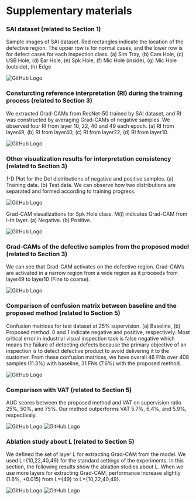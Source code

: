 # Supplementary materials

### SAI dataset (related to Section 1)
Sample images of SAI dataset. Red rectangles indicate the location of the defective region. The upper row is for normal cases, and the lower row is for defect cases for each inspection class. (a) Sim Tray, (b) Cam Hole, (c) USB Hole, (d) Ear Hole, (e) Spk Hole, (f) Mic Hole (inside), (g) Mic Hole (outside), (h) Edge

![GitHub Logo](/figure1.png)


### Consturcting reference interpretation (RI) during the training process (related to Section 3)
We extracted Grad-CAMs from ResNet-50 trained by SAI dataset, and RI was constructed by averaging Grad-CAMs of negative samples.
We observed four RI from layer 10, 22, 40 and 49 each epoch. (a) RI from layer49, (b) RI from layer40, (c) RI from layer22, (d) RI from layer10.

![GitHub Logo](/figure2.png)


### Other visualization results for interpretation consistency (related to Section 3)
1-D Plot for the DoI distributions of negative and positive samples. (a) Training data. (b) Test data. We can observe how two distributions are separated and formed according to training progress. 

![GitHub Logo](/figure7.png)

Grad-CAM visualizations for Spk Hole class. M(i) indicates Grad-CAM from i-th layer. (a) Negative. (b)  Positive. 

![GitHub Logo](/figure8.png)


### Grad-CAMs of the defective samples from the proposed model (related to Section 3)
We can see that Grad-CAM activates on the defective region. Grad-CAMs are activated in a narrow region from a wide region as it proceeds from layer49 to layer10 (Fine to coarse).

![GitHub Logo](/figure3.png)


### Comparison of confusion matrix between baseline and the proposed method (related to Section 5)
Confusion matrices for test dataset at 25% supervision. (a) Baseline, (b) Proposed method. 0 and 1 indicate negative and positive, respectively. Most critical error in industrial visual inspection task is false negative which means the failure of detecting defects because the primary objective of an inspection is to detect defective product to avoid delivering it to the customer. From these confusion matrices, we have overall 46 FNs over 408 samples (11.3%) with baseline, 31 FNs (7.6%) with the proposed method.

![GitHub Logo](/figure4.png)


### Comparison with VAT (related to Section 5)
AUC scores between the proposed method and VAT on supervision ratio 25%, 50%, and 75%. Our method outperforms VAT 5.7%, 6.4%, and 5.9%, respectively.

![GitHub Logo](/figure5.png)
![GitHub Logo](/figure6.png)


### Ablation study about L (related to Section 5)
We defined the set of layer L for extracting Grad-CAM from the model. We used L={10,22,40,49} for the standard settings of the experiments. In this section, the following results show the ablation studies about L.
When we use more layers for extracting Grad-CAM, performance increase slightly (1.6%, +0.015) from L={49} to L={10,22,40,49}. 

![GitHub Logo](/figure9.png)
![GitHub Logo](/figure10.png)
